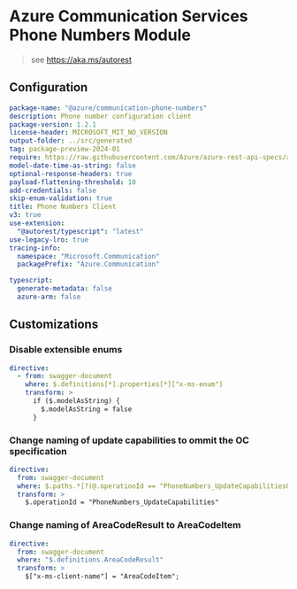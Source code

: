 # Azure Communication Services Phone Numbers Module

> see https://aka.ms/autorest

## Configuration

```yaml
package-name: "@azure/communication-phone-numbers"
description: Phone number configuration client
package-version: 1.2.1
license-header: MICROSOFT_MIT_NO_VERSION
output-folder: ../src/generated
tag: package-preview-2024-01
require: https://raw.githubusercontent.com/Azure/azure-rest-api-specs/a443d2d3c562d91419d11bed6326b5907d38848c/specification/communication/data-plane/PhoneNumbers/readme.md
model-date-time-as-string: false
optional-response-headers: true
payload-flattening-threshold: 10
add-credentials: false
skip-enum-validation: true
title: Phone Numbers Client
v3: true
use-extension:
  "@autorest/typescript": "latest"
use-legacy-lro: true
tracing-info:
  namespace: "Microsoft.Communication"
  packagePrefix: "Azure.Communication"

typescript:
  generate-metadata: false
  azure-arm: false
```

## Customizations

### Disable extensible enums

```yaml
directive:
  - from: swagger-document
    where: $.definitions[*].properties[*]["x-ms-enum"]
    transform: >
      if ($.modelAsString) {
        $.modelAsString = false
      }
```

### Change naming of update capabilities to ommit the OC specification

``` yaml
directive:
  from: swagger-document
  where: $.paths.*[?(@.operationId == "PhoneNumbers_UpdateCapabilitiesOC")]
  transform: >
    $.operationId = "PhoneNumbers_UpdateCapabilities"
```

### Change naming of AreaCodeResult to AreaCodeItem
``` yaml
directive:
  from: swagger-document
  where: "$.definitions.AreaCodeResult"
  transform: >
    $["x-ms-client-name"] = "AreaCodeItem";
```
